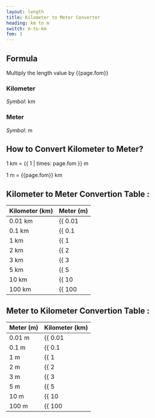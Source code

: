 ```yaml
---
layout: length
title: Kilometer to Meter Converter
heading: km to m
switch: m-to-km
fom: 1
---
```


## Formula
Multiply the length value by {{page.fom}}

### Kilometer
*Symbol*: km

### Meter
*Symbol*: m

## How to Convert Kilometer to Meter?
1 km = {{ 1 | times: page.fom }} m

1 m = {{page.fom}} km

## Kilometer to Meter Convertion Table :

| Kilometer (km) | Meter (m) |
| ---- | ---- |
| 0.01 km | {{ 0.01 | times: page.fom | round: 5 }} m |
| 0.1 km | {{ 0.1 | times: page.fom | round: 5 }} m |
| 1 km | {{ 1 | times: page.fom | round: 5 }} m |
| 2 km | {{ 2 | times: page.fom | round: 5 }} m |
| 3 km | {{ 3 | times: page.fom | round: 5 }} m |
| 5 km | {{ 5 | times: page.fom | round: 5 }} m |
| 10 km | {{ 10 | times: page.fom | round: 5 }} m |
| 100 km | {{ 100 | times: page.fom | round: 5 }} m |

## Meter to Kilometer Convertion Table :

| Meter (m) | Kilometer (km) |
| ---- | ---- |
| 0.01 m | {{ 0.01 | divided_by: page.fom | round: 5 }} km |
| 0.1 m | {{ 0.1 | divided_by: page.fom | round: 5 }} km |
| 1 m | {{ 1 | divided_by: page.fom | round: 5 }} km |
| 2 m | {{ 2 | divided_by: page.fom | round: 5 }} km |
| 3 m | {{ 3 | divided_by: page.fom | round: 5 }} km |
| 5 m | {{ 5 | divided_by: page.fom | round: 5 }} km |
| 10 m | {{ 10 | divided_by: page.fom | round: 5 }} km |
| 100 m | {{ 100 | divided_by: page.fom | round: 5 }} km |

<script>
selectInput[8].selected = true
selectOutput[7].selected = true
</script>
